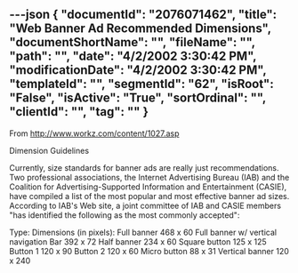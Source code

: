 ---json
{
  "documentId": "2076071462",
  "title": "Web Banner Ad Recommended Dimensions",
  "documentShortName": "",
  "fileName": "",
  "path": "",
  "date": "4/2/2002 3:30:42 PM",
  "modificationDate": "4/2/2002 3:30:42 PM",
  "templateId": "",
  "segmentId": "62",
  "isRoot": "False",
  "isActive": "True",
  "sortOrdinal": "",
  "clientId": "",
  "tag": ""
}
---

From http://www.workz.com/content/1027.asp

Dimension Guidelines

Currently, size standards for banner ads are really just recommendations. Two professional associations, the Internet Advertising Bureau (IAB) and the Coalition for Advertising-Supported Information and Entertainment (CASIE), have compiled a list of the most popular and most effective banner ad sizes. According to IAB's Web site, a joint committee of IAB and CASIE members &quot;has identified the following as the most commonly accepted&quot;:

Type: Dimensions (in pixels): 
Full banner 468 x 60 
Full banner w/ vertical navigation Bar    392 x 72 
Half banner 234 x 60 
Square button 125 x 125 
Button 1 120 x 90 
Button 2 120 x 60 
Micro button 88 x 31 
Vertical banner 120 x 240
